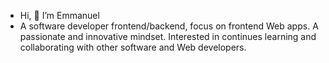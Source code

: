 -  Hi, 👋 I’m Emmanuel
- A software developer  frontend/backend, focus on frontend Web apps. A passionate and innovative mindset. Interested in continues learning and collaborating with other software and Web developers.


<!----
NodEm9/NodEm9 is a ✨ special ✨ repository because its `README.md` (this file) appears on your GitHub profile.
You can click the Preview link to take a look at you
 ----!>
